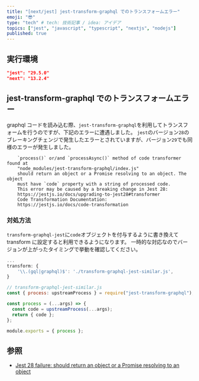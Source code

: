 ```yaml
---
title: "[next/jest] jest-transform-graphql でのトランスフォームエラー"
emoji: "😎"
type: "tech" # tech: 技術記事 / idea: アイデア
topics: ["jest", "javascript", "typescript", "nextjs", "nodejs"]
published: true
---
```


## 実行環境

```json
"jest": "29.5.0"
"next": "13.2.4"
```

## jest-transform-graphql でのトランスフォームエラー

graphql コードを読み込む際、`jest-transform-graphql`を利用してトランスフォームを行うのですが、下記のエラーに遭遇しました。
`jest`のバージョン`28`のブレーキングチェンジで発生したエラーとされていますが、バージョン`29`でも同様のエラーが発生しました。

```
    `process()` or/and `processAsync()` method of code transformer found at
    "node_modules/jest-transform-graphql/index.js"
    should return an object or a Promise resolving to an object. The object
    must have `code` property with a string of processed code.
    This error may be caused by a breaking change in Jest 28:
    https://jestjs.io/docs/upgrading-to-jest28#transformer
    Code Transformation Documentation:
    https://jestjs.io/docs/code-transformation
```

### 対処方法

`transform-graphql-jest`に`code`オブジェクトを付与するように書き換えて transform に設定すると利用できるようになります。
一時的な対応なのでバージョンが上がったタイミングで挙動を確認してください。

```js
...
transform: {
    '\\.(gql|graphql)$': './transform-graphql-jest-similar.js',
}
```

```js
// transform-graphql-jest-similar.js
const { process: upstreamProcess } = require("jest-transform-graphql");

const process = (...args) => {
  const code = upstreamProcess(...args);
  return { code };
};

module.exports = { process };
```

## 参照

- [Jest 28 failure: should return an object or a Promise resolving to an object](https://github.com/remind101/jest-transform-graphql/issues/13)
